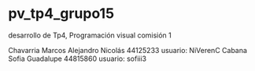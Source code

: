 # pv_tp4_grupo15
desarrollo de Tp4, Programación visual comisión 1

Chavarria Marcos Alejandro Nicolás 44125233 usuario: NiVerenC
Cabana Sofia Guadalupe 44815860  usuario: sofiii3